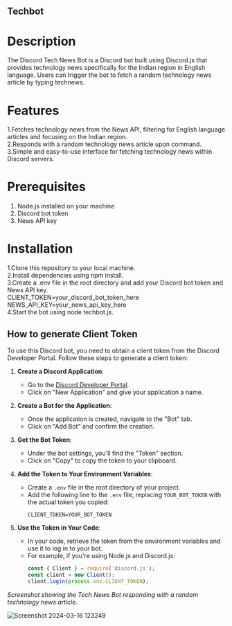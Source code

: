 ## Techbot
# Description
The Discord Tech News Bot is a Discord bot built using Discord.js that provides technology news specifically for the Indian region in English language. Users can trigger the bot to fetch a random technology news article by typing technews.

# Features
1.Fetches technology news from the News API, filtering for English language articles and focusing on the Indian region.  
2.Responds with a random technology news article upon command.  
3.Simple and easy-to-use interface for fetching technology news within Discord servers.  

# Prerequisites
1. Node.js installed on your machine
2. Discord bot token
3. News API key

# Installation
1.Clone this repository to your local machine.  
2.Install dependencies using npm install.  
3.Create a .env file in the root directory and add your Discord bot token and News API key.  
CLIENT_TOKEN=your_discord_bot_token_here  
NEWS_API_KEY=your_news_api_key_here  
4.Start the bot using node techbot.js.  

## How to generate Client Token

To use this Discord bot, you need to obtain a client token from the Discord Developer Portal. Follow these steps to generate a client token:

1. **Create a Discord Application**:
   - Go to the [Discord Developer Portal](https://discord.com/developers/applications).
   - Click on "New Application" and give your application a name.

2. **Create a Bot for the Application**:
   - Once the application is created, navigate to the "Bot" tab.
   - Click on "Add Bot" and confirm the creation.

3. **Get the Bot Token**:
   - Under the bot settings, you'll find the "Token" section.
   - Click on "Copy" to copy the token to your clipboard.

4. **Add the Token to Your Environment Variables**:
   - Create a `.env` file in the root directory of your project.
   - Add the following line to the `.env` file, replacing `YOUR_BOT_TOKEN` with the actual token you copied:
     ```dotenv
     CLIENT_TOKEN=YOUR_BOT_TOKEN
     ```

5. **Use the Token in Your Code**:
   - In your code, retrieve the token from the environment variables and use it to log in to your bot.
   - For example, if you're using Node.js and Discord.js:
     ```javascript
     const { Client } = require('discord.js');
     const client = new Client();
     client.login(process.env.CLIENT_TOKEN);
     ```


*Screenshot showing the Tech News Bot responding with a random technology news article.*


![Screenshot 2024-03-16 123249](https://github.com/deepanshu-18/techbot/assets/130245433/7ea9a35b-87f7-4536-938b-46d927b9856d)
